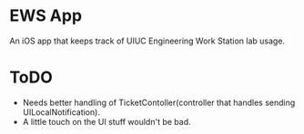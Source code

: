 EWS App
=======

An iOS app that keeps track of UIUC Engineering Work Station lab usage.


ToDO
======

- Needs better handling of TicketContoller(controller that handles sending UILocalNotification).
- A little touch on the UI stuff wouldn't be bad.

